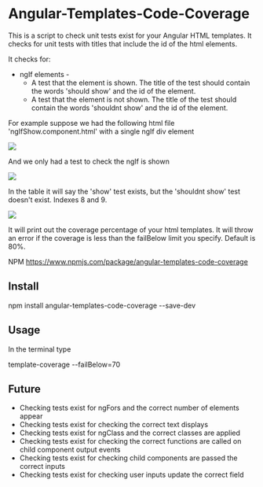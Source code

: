 # Angular-Templates-Code-Coverage

This is a script to check unit tests exist for your Angular HTML templates. It checks for unit tests with titles that include the id of the html elements.

It checks for:  
* ngIf elements - 
    * A test that the element is shown. The title of the test should contain the words 'should show' and the id of the element.
    * A test that the element is not shown. The title of the test should contain the words 'shouldnt show' and the id of the element.

For example suppose we had the following html file 'ngIfShow.component.html' with a single ngIf div element

![](https://1drv.ms/u/s!Ajv5iLxqNb-ZhKR0l0bc0wecAH-sRw?e=6rHMLG)

And we only had a test to check the ngIf is shown

![](https://1drv.ms/u/s!Ajv5iLxqNb-ZhKRzs_0x3ut5fO0F1g)

In the table it will say the 'show' test exists, but the 'shouldnt show' test doesn't exist. Indexes 8 and 9.

![](https://1drv.ms/u/s!Ajv5iLxqNb-ZhKRytc_V96OCbwZ-lw)

It will print out the coverage percentage of your html templates. It will throw an error if the coverage is less than the failBelow limit you specify. Default is 80%.

NPM  https://www.npmjs.com/package/angular-templates-code-coverage

## Install

npm install angular-templates-code-coverage --save-dev

## Usage

In the terminal type

template-coverage --failBelow=70

## Future

* Checking tests exist for ngFors and the correct number of elements appear
* Checking tests exist for checking the correct text displays
* Checking tests exist for ngClass and the correct classes are applied
* Checking tests exist for checking the correct functions are called on child component output events
* Checking tests exist for checking child components are passed the correct inputs
* Checking tests exist for checking user inputs update the correct field
